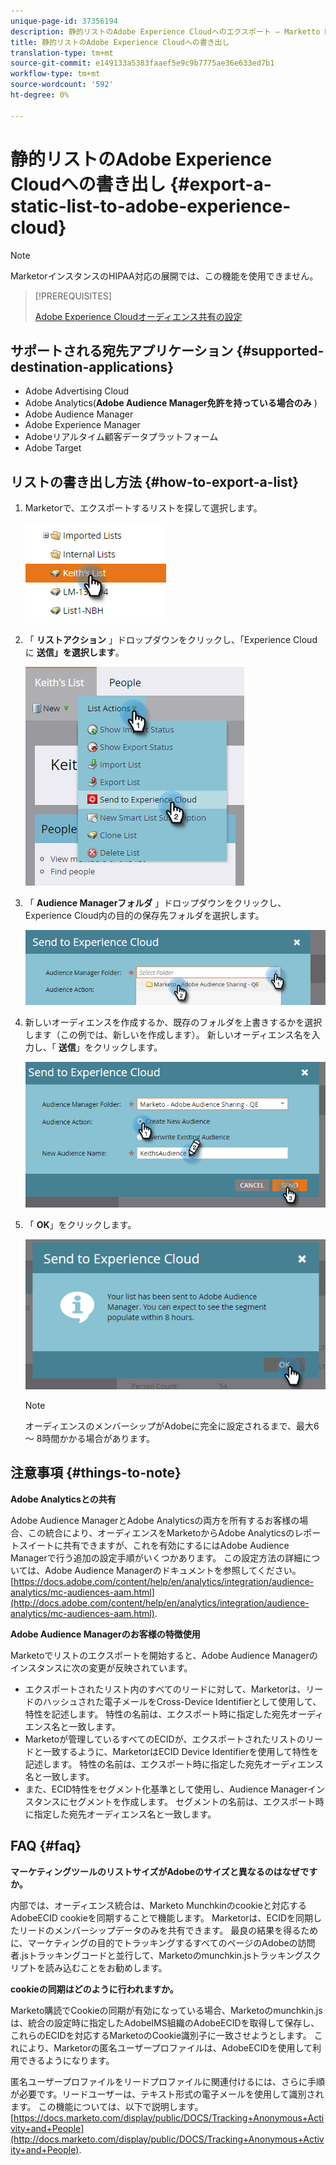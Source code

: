 ```yaml
---
unique-page-id: 37356194
description: 静的リストのAdobe Experience Cloudへのエクスポート — Marketto Docs — 製品ドキュメント
title: 静的リストのAdobe Experience Cloudへの書き出し
translation-type: tm+mt
source-git-commit: e149133a5383faaef5e9c9b7775ae36e633ed7b1
workflow-type: tm+mt
source-wordcount: '592'
ht-degree: 0%

---
```



# 静的リストのAdobe Experience Cloudへの書き出し {#export-a-static-list-to-adobe-experience-cloud}

>[!NOTE]
>
>MarketorインスタンスのHIPAA対応の展開では、この機能を使用できません。

>[!PREREQUISITES]
>
>[Adobe Experience Cloudオーディエンス共有の設定](http://docs.marketo.com/x/D4GMAg)

## サポートされる宛先アプリケーション {#supported-destination-applications}

* Adobe Advertising Cloud
* Adobe Analytics(**Adobe Audience Manager免許を持っている場合のみ** )
* Adobe Audience Manager
* Adobe Experience Manager
* Adobeリアルタイム顧客データプラットフォーム
* Adobe Target

## リストの書き出し方法 {#how-to-export-a-list}

1. Marketorで、エクスポートするリストを探して選択します。

   ![](assets/one.png)

1. 「 **リストアクション** 」ドロップダウンをクリックし、「Experience Cloudに **送信」を選択します**。

   ![](assets/two-1.png)

1. 「 **Audience Managerフォルダ** 」ドロップダウンをクリックし、Experience Cloud内の目的の保存先フォルダを選択します。

   ![](assets/three-1.png)

1. 新しいオーディエンスを作成するか、既存のフォルダを上書きするかを選択します（この例では、新しいを作成します）。 新しいオーディエンス名を入力し、「 **送信**」をクリックします。

   ![](assets/four.png)

1. 「 **OK**」をクリックします。

   ![](assets/five.png)

   >[!NOTE]
   >
   >オーディエンスのメンバーシップがAdobeに完全に設定されるまで、最大6 ～ 8時間かかる場合があります。

## 注意事項 {#things-to-note}

**Adobe Analyticsとの共有**

Adobe Audience ManagerとAdobe Analyticsの両方を所有するお客様の場合、この統合により、オーディエンスをMarketoからAdobe Analyticsのレポートスイートに共有できますが、これを有効にするにはAdobe Audience Managerで行う追加の設定手順がいくつかあります。 この設定方法の詳細については、Adobe Audience Managerのドキュメントを参照してください。 [https://docs.adobe.com/content/help/en/analytics/integration/audience-analytics/mc-audiences-aam.html](http://docs.adobe.com/content/help/en/analytics/integration/audience-analytics/mc-audiences-aam.html).

**Adobe Audience Managerのお客様の特徴使用**

Marketoでリストのエクスポートを開始すると、Adobe Audience Managerのインスタンスに次の変更が反映されています。

* エクスポートされたリスト内のすべてのリードに対して、Marketorは、リードのハッシュされた電子メールをCross-Device Identifierとして使用して、特性を記述します。 特性の名前は、エクスポート時に指定した宛先オーディエンス名と一致します。
* Marketoが管理しているすべてのECIDが、エクスポートされたリストのリードと一致するように、MarketorはECID Device Identifierを使用して特性を記述します。 特性の名前は、エクスポート時に指定した宛先オーディエンス名と一致します。
* また、ECID特性をセグメント化基準として使用し、Audience Managerインスタンスにセグメントを作成します。 セグメントの名前は、エクスポート時に指定した宛先オーディエンス名と一致します。

## FAQ {#faq}

**マーケティングツールのリストサイズがAdobeのサイズと異なるのはなぜですか。**

内部では、オーディエンス統合は、Marketo Munchkinのcookieと対応するAdobeECID cookieを同期することで機能します。 Marketorは、ECIDを同期したリードのメンバーシップデータのみを共有できます。 最良の結果を得るために、マーケティングの目的でトラッキングするすべてのページのAdobeの訪問者.jsトラッキングコードと並行して、Marketoのmunchkin.jsトラッキングスクリプトを読み込むことをお勧めします。

**cookieの同期はどのように行われますか。**

Marketo購読でCookieの同期が有効になっている場合、Marketoのmunchkin.jsは、統合の設定時に指定したAdobeIMS組織のAdobeECIDを取得して保存し、これらのECIDを対応するMarketoのCookie識別子に一致させようとします。 これにより、Marketorの匿名ユーザープロファイルは、AdobeECIDを使用して利用できるようになります。

匿名ユーザープロファイルをリードプロファイルに関連付けるには、さらに手順が必要です。リードユーザーは、テキスト形式の電子メールを使用して識別されます。 この機能については、以下で説明します。 [https://docs.marketo.com/display/public/DOCS/Tracking+Anonymous+Activity+and+People](http://docs.marketo.com/display/public/DOCS/Tracking+Anonymous+Activity+and+People).
